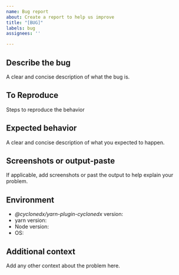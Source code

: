 ```yaml
---
name: Bug report
about: Create a report to help us improve
title: "[BUG]"
labels: bug
assignees: ''

---
```


## Describe the bug

A clear and concise description of what the bug is.

## To Reproduce

Steps to reproduce the behavior

## Expected behavior

A clear and concise description of what you expected to happen.

## Screenshots or output-paste

If applicable, add screenshots or past the output to help explain your problem.

## Environment

- _@cyclonedx/yarn-plugin-cyclonedx_ version: <!-- e.g. `v1.0.0+git.1337f00`, get via `[tool call method] --version` -->
- yarn version: <!-- get via `yarn --version` -->
- Node version: <!-- get via `node --version` -->
- OS: <!-- e.g. windows 11, ubuntu linux, ... -->

## Additional context

Add any other context about the problem here.
